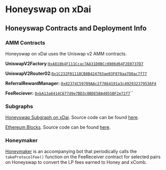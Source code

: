 # Honeyswap on xDai

## Honeyswap Contracts and Deployment Info

### AMM Contracts

Honeyswap on xDai uses the Uniswap v2 AMM contracts.

**UniswapV2Factory**:[`0xA818b4F111Ccac7AA31D0BCc0806d64F2E0737D7`](https://blockscout.com/poa/xdai/address/0xA818b4F111Ccac7AA31D0BCc0806d64F2E0737D7)

**UniswapV2Router02**:[`0x1C232F01118CB8B424793ae03F870aa7D0ac7f77`](https://blockscout.com/poa/xdai/address/0x1C232F01118CB8B424793ae03F870aa7D0ac7f77)

**ReferralRewardManager:** [`0x82374C59709AAc2f7864191a3c492932379536F4`](https://blockscout.com/poa/xdai/address/0x82374C59709AAc2f7864191a3c492932379536F4/read-contract)

**FeeReciever:** [`0xbA13a6414C677d9e7BD3c0BDE5BA4055BF2e72f7`](https://blockscout.com/xdai/mainnet/address/0xbA13a6414C677d9e7BD3c0BDE5BA4055BF2e72f7/transactions)\`\`

### Subgraphs

[Honeyswap Subgraph on xDai](https://api.thegraph.com/subgraphs/name/1hive/honeyswap-xdai). Source code can be found [here](https://github.com/1Hive/honeyswap-subgraph).

[Ethereum Blocks](https://thegraph.com/explorer/subgraph/1hive/xdai-blocks). Source code can be found [here](https://github.com/1Hive/ethereum-blocks).

### Honeymaker

[Honeymaker](https://github.com/1hive/honeymaker) is an accompanying bot that periodically calls the `takeProtocolFee()` function on the FeeReceiver contract for selected pairs on Honeyswap to convert the LP fees earned to Honey and xComb.

